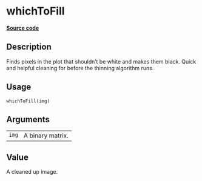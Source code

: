 

# whichToFill

[**Source code**](https://github.com/CSAFE-ISU/handwriter/tree/176-automatic-documentation/R/#L)

## Description

Finds pixels in the plot that shouldn’t be white and makes them black.
Quick and helpful cleaning for before the thinning algorithm runs.

## Usage

<pre><code class='language-R'>whichToFill(img)
</code></pre>

## Arguments

<table>
<tr>
<td style="white-space: nowrap; font-family: monospace; vertical-align: top">
<code id="img">img</code>
</td>
<td>
A binary matrix.
</td>
</tr>
</table>

## Value

A cleaned up image.
